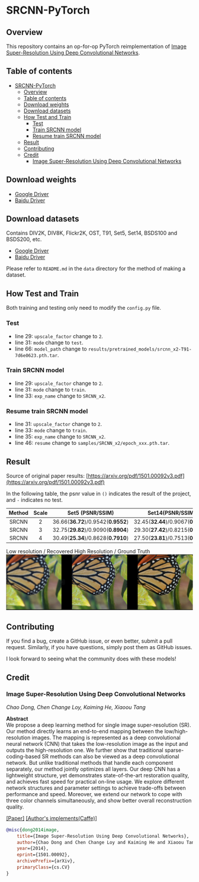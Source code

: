 # SRCNN-PyTorch

## Overview

This repository contains an op-for-op PyTorch reimplementation of [Image Super-Resolution Using Deep Convolutional Networks](https://arxiv.org/abs/1501.00092v3).

## Table of contents

- [SRCNN-PyTorch](#srcnn-pytorch)
    - [Overview](#overview)
    - [Table of contents](#table-of-contents)
    - [Download weights](#download-weights)
    - [Download datasets](#download-datasets)
    - [How Test and Train](#how-test-and-train)
      - [Test](#test)
      - [Train SRCNN model](#train-srcnn-model)
      - [Resume train SRCNN model](#resume-train-srcnn-model)
    - [Result](#result)
    - [Contributing](#contributing)
    - [Credit](#credit)
        - [Image Super-Resolution Using Deep Convolutional Networks](#image-super-resolution-using-deep-convolutional-networks)

## Download weights

- [Google Driver](https://drive.google.com/drive/folders/17ju2HN7Y6pyPK2CC_AqnAfTOe9_3hCQ8?usp=sharing)
- [Baidu Driver](https://pan.baidu.com/s/1yNs4rqIb004-NKEdKBJtYg?pwd=llot)

## Download datasets

Contains DIV2K, DIV8K, Flickr2K, OST, T91, Set5, Set14, BSDS100 and BSDS200, etc.

- [Google Driver](https://drive.google.com/drive/folders/1A6lzGeQrFMxPqJehK9s37ce-tPDj20mD?usp=sharing)
- [Baidu Driver](https://pan.baidu.com/s/1o-8Ty_7q6DiS3ykLU09IVg?pwd=llot)

Please refer to `README.md` in the `data` directory for the method of making a dataset.

## How Test and Train

Both training and testing only need to modify the `config.py` file. 

### Test

- line 29: `upscale_factor` change to `2`.
- line 31: `mode` change to `test`.
- line 66: `model_path` change to `results/pretrained_models/srcnn_x2-T91-7d6e0623.pth.tar`.

### Train SRCNN model

- line 29: `upscale_factor` change to `2`.
- line 31: `mode` change to `train`.
- line 33: `exp_name` change to `SRCNN_x2`.

### Resume train SRCNN model

- line 31: `upscale_factor` change to `2`.
- line 33: `mode` change to `train`.
- line 35: `exp_name` change to `SRCNN_x2`.
- line 46: `resume` change to `samples/SRCNN_x2/epoch_xxx.pth.tar`.

## Result

Source of original paper results: [https://arxiv.org/pdf/1501.00092v3.pdf](https://arxiv.org/pdf/1501.00092v3.pdf)

In the following table, the psnr value in `()` indicates the result of the project, and `-` indicates no test.

| Method | Scale |          Set5 (PSNR/SSIM)           |          Set14(PSNR/SSIM)           |     BSD200(PSNR/SSIM)      |
|:------:|:-----:|:-----------------------------------:|:-----------------------------------:|:--------------------------:|
| SRCNN  |   2   | 36.66(**36.72**)/0.9542(**0.9552**) | 32.45(**32.44**)/0.9067(**0.9066**) | 30.29(**-**)/0.8977(**-**) |
| SRCNN  |   3   | 32.75(**29.82**)/0.9090(**0.8904**) | 29.30(**27.42**)/0.8215(**0.8380**) | 27.18(**-**)/0.7971(**-**) |
| SRCNN  |   4   | 30.49(**25.34**)/0.8628(**0.7910**) | 27.50(**23.81**)/0.7513(**0.7366**) | 25.60(**-**)/0.7184(**-**) |


Low resolution / Recovered High Resolution / Ground Truth
<span align="center"><img src="figure/result.png"/></span>

## Contributing

If you find a bug, create a GitHub issue, or even better, submit a pull request. Similarly, if you have questions, simply post them as GitHub issues.

I look forward to seeing what the community does with these models!

## Credit

### Image Super-Resolution Using Deep Convolutional Networks

_Chao Dong, Chen Change Loy, Kaiming He, Xiaoou Tang_ <br>

**Abstract** <br>
We propose a deep learning method for single image super-resolution (SR). Our method directly learns an end-to-end mapping between the
low/high-resolution images. The mapping is represented as a deep convolutional neural network (CNN)
that takes the low-resolution image as the input and outputs the high-resolution one. We further show that traditional sparse-coding-based SR methods
can also be viewed as a deep convolutional network. But unlike traditional methods that handle each component separately, our method jointly optimizes
all layers. Our deep CNN has a lightweight structure, yet demonstrates state-of-the-art restoration quality, and achieves fast speed for practical
on-line usage. We explore different network structures and parameter settings to achieve trade-offs between performance and speed. Moreover, we extend
our network to cope with three color channels simultaneously, and show better overall reconstruction quality.

[[Paper]](https://arxiv.org/pdf/1501.00092) [[Author's implements(Caffe)]](http://mmlab.ie.cuhk.edu.hk/projects/SRCNN/SRCNN_train.zip)

```bibtex
@misc{dong2014image,
    title={Image Super-Resolution Using Deep Convolutional Networks},
    author={Chao Dong and Chen Change Loy and Kaiming He and Xiaoou Tang},
    year={2014},
    eprint={1501.00092},
    archivePrefix={arXiv},
    primaryClass={cs.CV}
}
```
